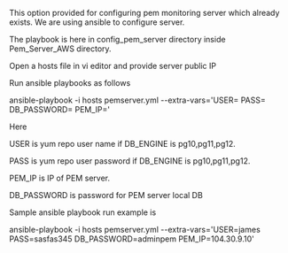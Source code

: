 This option provided for configuring pem monitoring server which already exists. We are using ansible to configure server.

The playbook is here in config_pem_server directory inside Pem_Server_AWS directory. 

Open a hosts file in vi editor and provide server public IP


Run ansible playbooks as follows

ansible-playbook -i hosts pemserver.yml --extra-vars='USER= PASS= DB_PASSWORD= PEM_IP='

Here

USER is yum repo user name if DB_ENGINE is pg10,pg11,pg12.

PASS is yum repo user password if DB_ENGINE is pg10,pg11,pg12.

PEM_IP is IP of PEM server.

DB_PASSWORD is password for PEM server local DB


Sample ansible playbook run example is

ansible-playbook -i hosts pemserver.yml --extra-vars='USER=james PASS=sasfas345 DB_PASSWORD=adminpem PEM_IP=104.30.9.10'



 



